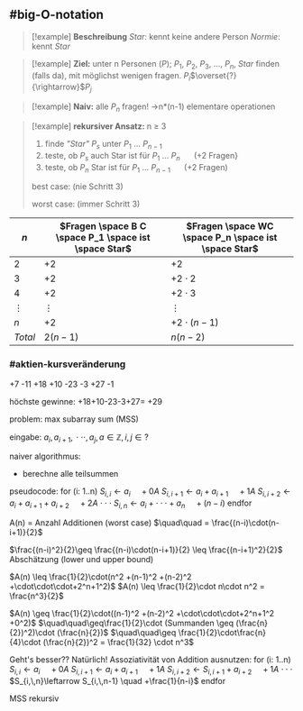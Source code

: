 
## #big-O-notation







>[!example] **Beschreibung**
>*Star*: kennt keine andere Person
>*Normie*: kennt *Star*

>[!example] **Ziel:**
>unter n Personen ($P$); $P_1$, $P_2$, $P_3$, ..., $P_n$, *Star* finden (falls da), mit möglichst wenigen fragen.
>$P_i$$\overset{?}{\rightarrow}$$P_j$

>[!example] **Naiv:**
>alle $P_n$ fragen!
>$\rightarrow$n*(n-1) elementare operationen

>[!example] **rekursiver Ansatz:**
>n $\geq$ 3
>1. finde *"Star"* $P_s$ unter $P_1$ ... $P_{n-1}$
>2. teste, ob $P_s$ auch Star ist für $P_1$ ... $P_n$ $\quad$ (+2 Fragen}
>3. teste, ob $P_n$ Star ist für $P_1$ ... $P_{n-1}$ $\quad$ (+2 Fragen)
>
>best case: (nie Schritt 3)
>
>
>worst case: (immer Schritt 3)





| $n$ | $Fragen \space B C \space P_1 \space ist \space Star$ | $Fragen \space WC \space P_n \space ist \space Star$ |
| - | - | - |
| $2$ | $+2$ | $+2$ |
| $3$ | $+2$ | $+2 \cdot 2$ |
| $4$ | $+2$ | $+2 \cdot 3$ |
| $\vdots$ | $\vdots$ | $\vdots$ |
| $n$ | $+2$ | $+2\cdot(n-1)$ |
| $Total$ | $2(n-1)$ | $n(n-2)$ |




### #aktien-kursveränderung

+7 -11 +18 +10 -23 -3 +27 -1

höchste gewinne: +18+10-23-3+27= +29

problem: max subarray sum (MSS)

eingabe: $a_i ,\,a_{i+1},\,\cdot\cdot\cdot ,a_j,\, a\in\mathbb{Z},\,i,\,j\in ?$

naiver algorithmus:
- berechne alle teilsummen



pseudocode:
for (i: 1..n)
	$S_{i, i}\leftarrow a_i \quad +0A$
	$S_{i,\,i+1}\leftarrow a_i+a_{i+1} \quad +1A$
	$S_{i,\,i+2}\leftarrow a_i+a_{i+1}+ a_{i+2} \quad +2A$
	$\cdot\cdot\cdot$
	$S_{i,\,n}\leftarrow a_i + \cdot\cdot\cdot +a_n \quad +(n-i)$
endfor


A(n) = Anzahl Additionen (worst case)
$\quad\quad = \frac{(n-i)\cdot(n-i+1)}{2}$

$\frac{(n-i)^2}{2}\geq \frac{(n-i)\cdot(n-i+1)}{2} \leq \frac{(n-i+1)^2}{2}$ Abschätzung (lower und upper bound)

$A(n) \leq \frac{1}{2}\cdot(n^2 +(n-1)^2 +(n-2)^2 +\cdot\cdot\cdot+2^n+1^2)$
$A(n) \leq \frac{1}{2}\cdot n\cdot n^2 = \frac{n^3}{2}$

$A(n) \geq \frac{1}{2}\cdot((n-1)^2 +(n-2)^2 +\cdot\cdot\cdot+2^n+1^2 +0^2)$
$\quad\quad\geq\frac{1}{2}\cdot (Summanden \geq (\frac{n}{2})^2)\cdot (\frac{n}{2})$
$\quad\quad\geq \frac{1}{2}\cdot\frac{n}{4}\cdot (\frac{n}{2})^2 = \frac{1}{32} \cdot n^3$



Geht's besser??
Natürlich!
Assoziativität von Addition ausnutzen:
for (i: 1..n)
	$S_{i, i}\leftarrow a_i \quad +0A$
	$S_{i,\,i+1}\leftarrow a_i+a_{i+1} \quad +1A$
	$S_{i,\,i+2}\leftarrow S_{i,\,i+1}+ a_{i+2} \quad +1A$
	$\cdot\cdot\cdot$
	$S_{i,\,n}\leftarrow S_{i,\,n-1} \quad +\frac{1}{n-i}$
endfor


MSS rekursiv